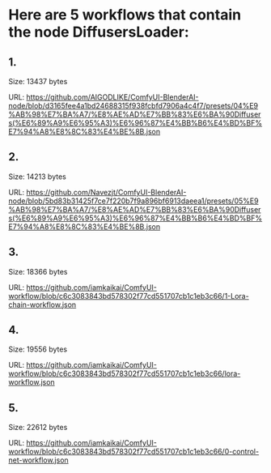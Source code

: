# Here are 5 workflows that contain the node DiffusersLoader:

## 1. 

Size: 13437 bytes

URL: https://github.com/AIGODLIKE/ComfyUI-BlenderAI-node/blob/d3165fee4a1bd24688315f938fcbfd7906a4c4f7/presets/04%E9%AB%98%E7%BA%A7/%E8%AE%AD%E7%BB%83%E6%BA%90Diffusers(%E6%89%A9%E6%95%A3)%E6%96%87%E4%BB%B6%E4%BD%BF%E7%94%A8%E8%8C%83%E4%BE%8B.json

## 2. 

Size: 14213 bytes

URL: https://github.com/Navezjt/ComfyUI-BlenderAI-node/blob/5bd83b31425f7ce7f220b7f9a896bf6913daeea1/presets/05%E9%AB%98%E7%BA%A7/%E8%AE%AD%E7%BB%83%E6%BA%90Diffusers(%E6%89%A9%E6%95%A3)%E6%96%87%E4%BB%B6%E4%BD%BF%E7%94%A8%E8%8C%83%E4%BE%8B.json

## 3. 

Size: 18366 bytes

URL: https://github.com/iamkaikai/ComfyUI-workflow/blob/c6c3083843bd578302f77cd551707cb1c1eb3c66/1-Lora-chain-workflow.json

## 4. 

Size: 19556 bytes

URL: https://github.com/iamkaikai/ComfyUI-workflow/blob/c6c3083843bd578302f77cd551707cb1c1eb3c66/lora-workflow.json

## 5. 

Size: 22612 bytes

URL: https://github.com/iamkaikai/ComfyUI-workflow/blob/c6c3083843bd578302f77cd551707cb1c1eb3c66/0-control-net-workflow.json

